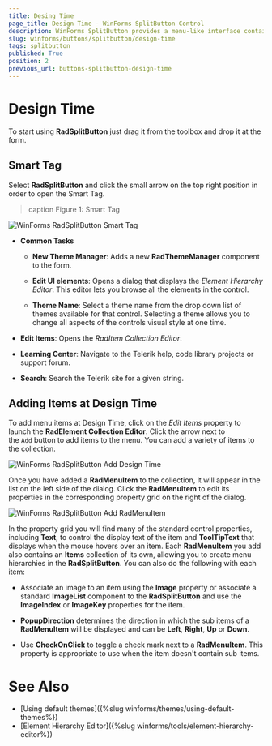 ```yaml
---
title: Desing Time
page_title: Design Time - WinForms SplitButton Control
description: WinForms SplitButton provides a menu-like interface contained within a button that can be placed anywhere on a form.
slug: winforms/buttons/splitbutton/design-time
tags: splitbutton
published: True
position: 2 
previous_url: buttons-splitbutton-design-time
---
```


# Design Time

To start using __RadSplitButton__ just drag it from the toolbox and drop it at the form.

## Smart Tag

Select __RadSplitButton__ and click the small arrow on the top right position in order to open the Smart Tag.

>caption Figure 1: Smart Tag

![WinForms RadSplitButton Smart Tag](images/buttons-splitbutton-design-time001.png)

* __Common Tasks__

	* __New Theme Manager__: Adds a new __RadThemeManager__ component to the form.

	* __Edit UI elements__: Opens a dialog that displays the *Element Hierarchy Editor*. This editor lets you browse all the elements in the control.

	* __Theme Name__: Select a theme name from the drop down list of themes available for that control. Selecting a theme allows you to change all aspects of the controls visual style at one time.

* __Edit Items__: Opens the *RadItem Collection Editor*.

* __Learning Center__: Navigate to the Telerik help, code library projects or support forum.

* __Search__: Search the Telerik site for a given string.

## Adding Items at Design Time 

To add menu items at Design Time, click on the *Edit Items* property to launch the __RadElement Collection Editor__. Click the arrow next to the `Add` button to add items to the menu. You can add a variety of items to the collection.

![WinForms RadSplitButton Add Design Time](images/buttons-splitbutton-working-with-radsplitbutton-items001.png)

Once you have added a __RadMenuItem__ to the collection, it will appear in the list on the left side of the dialog. Click the __RadMenuItem__ to edit its properties in the corresponding property grid on the right of the dialog.

![WinForms RadSplitButton Add RadMenuItem](images/buttons-splitbutton-working-with-radsplitbutton-items002.png)

In the property grid you will find many of the standard control properties, including __Text__, to control the display text of the item and __ToolTipText__ that displays when the mouse hovers over an item. Each __RadMenuItem__ you add also contains an __Items__ collection of its own, allowing you to create menu hierarchies in the __RadSplitButton__. You can also do the following with each item:

* Associate an image to an item using the __Image__ property or associate a standard __ImageList__ component to the __RadSplitButton__ and use the __ImageIndex__ or __ImageKey__ properties for the item. 

* __PopupDirection__ determines the direction in which the sub items of a __RadMenuItem__ will be displayed and can be __Left__, __Right__, __Up__ or __Down__.

* Use __CheckOnClick__ to toggle a check mark next to a __RadMenuItem__. This property is appropriate to use when the item doesn't contain sub items.


# See Also
* [Using default themes]({%slug winforms/themes/using-default-themes%})
* [Element Hierarchy Editor]({%slug winforms/tools/element-hierarchy-editor%})
